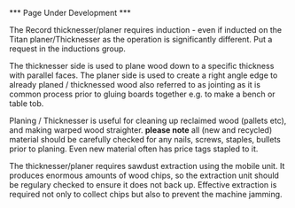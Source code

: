 *** Page Under Development ***


The Record thicknesser/planer requires induction - even if inducted on the Titan planer/Thicknesser as the operation is significantly different. Put a request in the inductions group.

The thicknesser side is used to plane wood down to a specific thickness with parallel faces. The planer side is used to create a right angle edge to already planed / thicknessed wood also referred to as jointing as it is common process prior to gluing boards together e.g. to make a bench or table tob. 

Planing / Thicknesser is useful for cleaning up reclaimed wood (pallets etc), and making warped wood straighter. **please note** all (new and recycled) material should be carefully checked for any nails, screws, staples, bullets prior to planing. Even new material often has price tags stapled to it.

The thicknesser/planer requires sawdust extraction using the mobile unit. It produces enormous amounts of wood chips, so the extraction unit should be regulary checked to ensure it does not back up. Effective extraction is required not only to collect chips but also to prevent the machine jamming.

